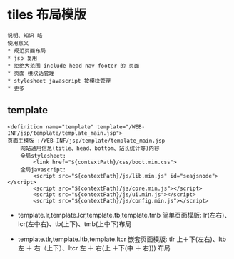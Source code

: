 # tiles 布局模版
    说明、知识 略
    使用意义
    * 规范页面布局
    * jsp 复用
    * 拒绝大范围 include head nav footer 的 页面
    * 页面 模块话管理
    * stylesheet javascript 按模块管理
    * 更多
## template
```
<definition name="template" template="/WEB-INF/jsp/template/template_main.jsp">
页面主模版 :/WEB-INF/jsp/template/template_main.jsp
    网站通用信息(title、head、bottom、站长统计等)内容 
    全局stylesheet:  
        <link href="${contextPath}/css/boot.min.css">
    全局javascript: 
        <script src="${contextPath}/js/lib.min.js" id="seajsnode"></script>
        <script src="${contextPath}/js/core.min.js"></script>
        <script src="${contextPath}/js/ui.min.js"></script>
        <script src="${contextPath}/js/config.min.js"></script>
```    
    

* template.lr,template.lcr,template.tb,template.tmb
简单页面模版:  lr(左右)、lcr(左中右)、tb(上下)、tmb(上中下)布局


* template.tlr,template.ltb,template.ltcr
嵌套页面模版: tlr 上＋下(左右)、ltb 左 ＋ 右（上下）、ltcr 左 ＋ 右(上 ＋下(中 ＋ 右))) 布局


